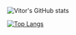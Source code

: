 ![Vitor's GitHub stats](https://github-readme-stats.vercel.app/api?username=VitorPietrobom&count_private=true&show_icons=true&theme=tokyonight)

[![Top Langs](https://github-readme-stats.vercel.app/api/top-langs/?username=VitorPietrobom&theme=tokyonight&layout=compact)](https://github.com/anuraghazra/github-readme-stats)
